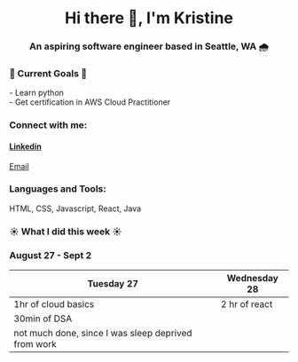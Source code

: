 <h1 align="center">Hi there 👋, I'm Kristine</h1>
<h3 align="center">An aspiring software engineer based in Seattle, WA 🌧️</h3>

<h3>💚 Current Goals 💚</h3>
- Learn python <br>
- Get certification in AWS Cloud Practitioner

<h3 align="left">Connect with me:</h3>
<p alignt="left" class="social__links">
<a href="https://www.linkedin.com/in/kristine-bermoy-9252021bb/" target="blank"><h4>Linkedin</h4></a> 
<a href="mailto:kbermoy02@gmail.com">Email</a>
</p>

<h3 align="left">Languages and Tools:</h3>
<span>HTML, CSS, Javascript, React, Java</span>

### ☀️ What I did this week ☀️
<h3>August 27 - Sept 2</h3>

| Tuesday 27         | Wednesday 28 |
|--------------------|--------------|
|1hr of cloud basics |2 hr of react
|30min of DSA        |
| not much done, since I was sleep deprived from work |
